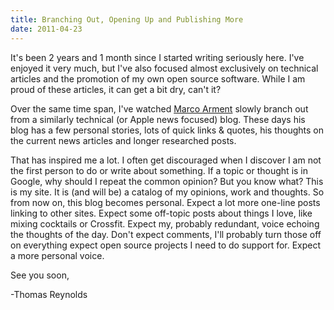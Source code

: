 ```yaml
--- 
title: Branching Out, Opening Up and Publishing More
date: 2011-04-23
---
```


[Marco Arment]: http://marco.org

It's been 2 years and 1 month since I started writing seriously here. I've enjoyed it very much, but I've also focused almost exclusively on technical articles and the promotion of my own open source software. While I am proud of these articles, it can get a bit dry, can't it?

Over the same time span, I've watched [Marco Arment] slowly branch out from a similarly technical (or Apple news focused) blog. These days his blog has a few personal stories, lots of quick links & quotes, his thoughts on the current news articles and longer researched posts.

That has inspired me a lot. I often get discouraged when I discover I am not the first person to do or write about something. If a topic or thought is in Google, why should I repeat the common opinion? But you know what? This is my site. It is (and will be) a catalog of my opinions, work and thoughts. So from now on, this blog becomes personal. Expect a lot more one-line posts linking to other sites. Expect some off-topic posts about things I love, like mixing cocktails or Crossfit. Expect my, probably redundant, voice echoing the thoughts of the day. Don't expect comments, I'll probably turn those off on everything expect open source projects I need to do support for. Expect a more personal voice.

See you soon,

-Thomas Reynolds
